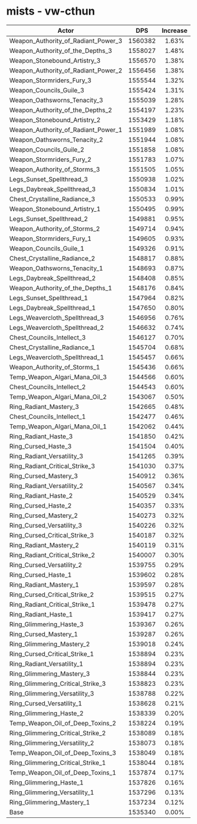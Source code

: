 # mists - vw-cthun
| Actor | DPS | Increase |
|---|:---:|:---:|
|Weapon_Authority_of_Radiant_Power_3|1560382|1.63%|
|Weapon_Authority_of_the_Depths_3|1558027|1.48%|
|Weapon_Stonebound_Artistry_3|1556570|1.38%|
|Weapon_Authority_of_Radiant_Power_2|1556456|1.38%|
|Weapon_Stormriders_Fury_3|1555544|1.32%|
|Weapon_Councils_Guile_3|1555424|1.31%|
|Weapon_Oathsworns_Tenacity_3|1555039|1.28%|
|Weapon_Authority_of_the_Depths_2|1554197|1.23%|
|Weapon_Stonebound_Artistry_2|1553429|1.18%|
|Weapon_Authority_of_Radiant_Power_1|1551989|1.08%|
|Weapon_Oathsworns_Tenacity_2|1551944|1.08%|
|Weapon_Councils_Guile_2|1551858|1.08%|
|Weapon_Stormriders_Fury_2|1551783|1.07%|
|Weapon_Authority_of_Storms_3|1551505|1.05%|
|Legs_Sunset_Spellthread_3|1550938|1.02%|
|Legs_Daybreak_Spellthread_3|1550834|1.01%|
|Chest_Crystalline_Radiance_3|1550533|0.99%|
|Weapon_Stonebound_Artistry_1|1550495|0.99%|
|Legs_Sunset_Spellthread_2|1549881|0.95%|
|Weapon_Authority_of_Storms_2|1549714|0.94%|
|Weapon_Stormriders_Fury_1|1549605|0.93%|
|Weapon_Councils_Guile_1|1549326|0.91%|
|Chest_Crystalline_Radiance_2|1548817|0.88%|
|Weapon_Oathsworns_Tenacity_1|1548693|0.87%|
|Legs_Daybreak_Spellthread_2|1548408|0.85%|
|Weapon_Authority_of_the_Depths_1|1548176|0.84%|
|Legs_Sunset_Spellthread_1|1547964|0.82%|
|Legs_Daybreak_Spellthread_1|1547650|0.80%|
|Legs_Weavercloth_Spellthread_3|1546956|0.76%|
|Legs_Weavercloth_Spellthread_2|1546632|0.74%|
|Chest_Councils_Intellect_3|1546127|0.70%|
|Chest_Crystalline_Radiance_1|1545704|0.68%|
|Legs_Weavercloth_Spellthread_1|1545457|0.66%|
|Weapon_Authority_of_Storms_1|1545436|0.66%|
|Temp_Weapon_Algari_Mana_Oil_3|1544566|0.60%|
|Chest_Councils_Intellect_2|1544543|0.60%|
|Temp_Weapon_Algari_Mana_Oil_2|1543067|0.50%|
|Ring_Radiant_Mastery_3|1542665|0.48%|
|Chest_Councils_Intellect_1|1542477|0.46%|
|Temp_Weapon_Algari_Mana_Oil_1|1542062|0.44%|
|Ring_Radiant_Haste_3|1541850|0.42%|
|Ring_Cursed_Haste_3|1541504|0.40%|
|Ring_Radiant_Versatility_3|1541265|0.39%|
|Ring_Radiant_Critical_Strike_3|1541030|0.37%|
|Ring_Cursed_Mastery_3|1540912|0.36%|
|Ring_Radiant_Versatility_2|1540567|0.34%|
|Ring_Radiant_Haste_2|1540529|0.34%|
|Ring_Cursed_Haste_2|1540357|0.33%|
|Ring_Cursed_Mastery_2|1540273|0.32%|
|Ring_Cursed_Versatility_3|1540226|0.32%|
|Ring_Cursed_Critical_Strike_3|1540187|0.32%|
|Ring_Radiant_Mastery_2|1540119|0.31%|
|Ring_Radiant_Critical_Strike_2|1540007|0.30%|
|Ring_Cursed_Versatility_2|1539755|0.29%|
|Ring_Cursed_Haste_1|1539602|0.28%|
|Ring_Radiant_Mastery_1|1539597|0.28%|
|Ring_Cursed_Critical_Strike_2|1539515|0.27%|
|Ring_Radiant_Critical_Strike_1|1539478|0.27%|
|Ring_Radiant_Haste_1|1539417|0.27%|
|Ring_Glimmering_Haste_3|1539367|0.26%|
|Ring_Cursed_Mastery_1|1539287|0.26%|
|Ring_Glimmering_Mastery_2|1539018|0.24%|
|Ring_Cursed_Critical_Strike_1|1538894|0.23%|
|Ring_Radiant_Versatility_1|1538894|0.23%|
|Ring_Glimmering_Mastery_3|1538844|0.23%|
|Ring_Glimmering_Critical_Strike_3|1538823|0.23%|
|Ring_Glimmering_Versatility_3|1538788|0.22%|
|Ring_Cursed_Versatility_1|1538628|0.21%|
|Ring_Glimmering_Haste_2|1538339|0.20%|
|Temp_Weapon_Oil_of_Deep_Toxins_2|1538224|0.19%|
|Ring_Glimmering_Critical_Strike_2|1538089|0.18%|
|Ring_Glimmering_Versatility_2|1538073|0.18%|
|Temp_Weapon_Oil_of_Deep_Toxins_3|1538049|0.18%|
|Ring_Glimmering_Critical_Strike_1|1538044|0.18%|
|Temp_Weapon_Oil_of_Deep_Toxins_1|1537874|0.17%|
|Ring_Glimmering_Haste_1|1537826|0.16%|
|Ring_Glimmering_Versatility_1|1537296|0.13%|
|Ring_Glimmering_Mastery_1|1537234|0.12%|
|Base|1535340|0.00%|
